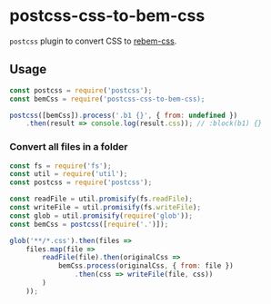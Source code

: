 # postcss-css-to-bem-css

`postcss` plugin to convert CSS to [rebem-css](https://www.npmjs.com/package/rebem-css).

## Usage

```js
const postcss = require('postcss');
const bemCss = require('postcss-css-to-bem-css);

postcss([bemCss]).process('.b1 {}', { from: undefined })
    .then(result => console.log(result.css)); // :block(b1) {}
```

### Convert all files in a folder
```js
const fs = require('fs');
const util = require('util');
const postcss = require('postcss');

const readFile = util.promisify(fs.readFile);
const writeFile = util.promisify(fs.writeFile);
const glob = util.promisify(require('glob'));
const bemCss = postcss([require('.')]);

glob('**/*.css').then(files =>
    files.map(file =>
        readFile(file).then(originalCss =>
            bemCss.process(originalCss, { from: file })
                .then(css => writeFile(file, css))
        )
    ));
```
